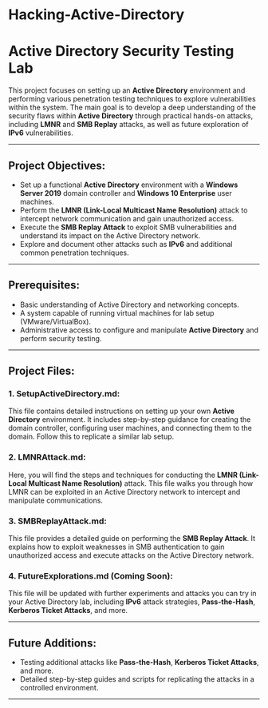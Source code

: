 # Hacking-Active-Directory

# Active Directory Security Testing Lab

This project focuses on setting up an **Active Directory** environment and performing various penetration testing techniques to explore vulnerabilities within the system. The main goal is to develop a deep understanding of the security flaws within **Active Directory** through practical hands-on attacks, including **LMNR** and **SMB Replay** attacks, as well as future exploration of **IPv6** vulnerabilities.

---

## Project Objectives:
- Set up a functional **Active Directory** environment with a **Windows Server 2019** domain controller and **Windows 10 Enterprise** user machines.
- Perform the **LMNR (Link-Local Multicast Name Resolution)** attack to intercept network communication and gain unauthorized access.
- Execute the **SMB Replay Attack** to exploit SMB vulnerabilities and understand its impact on the Active Directory network.
- Explore and document other attacks such as **IPv6** and additional common penetration techniques.

---

## Prerequisites:
- Basic understanding of Active Directory and networking concepts.
- A system capable of running virtual machines for lab setup (VMware/VirtualBox).
- Administrative access to configure and manipulate **Active Directory** and perform security testing.

---

## Project Files:

### 1. **SetupActiveDirectory.md**:
This file contains detailed instructions on setting up your own **Active Directory** environment. It includes step-by-step guidance for creating the domain controller, configuring user machines, and connecting them to the domain. Follow this to replicate a similar lab setup.

### 2. **LMNRAttack.md**:
Here, you will find the steps and techniques for conducting the **LMNR (Link-Local Multicast Name Resolution)** attack. This file walks you through how LMNR can be exploited in an Active Directory network to intercept and manipulate communications.

### 3. **SMBReplayAttack.md**:
This file provides a detailed guide on performing the **SMB Replay Attack**. It explains how to exploit weaknesses in SMB authentication to gain unauthorized access and execute attacks on the Active Directory network.

### 4. **FutureExplorations.md** (Coming Soon):
This file will be updated with further experiments and attacks you can try in your Active Directory lab, including **IPv6** attack strategies, **Pass-the-Hash**, **Kerberos Ticket Attacks**, and more.

---

## Future Additions:
- Testing additional attacks like **Pass-the-Hash**, **Kerberos Ticket Attacks**, and more.
- Detailed step-by-step guides and scripts for replicating the attacks in a controlled environment.
  
---
